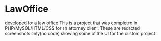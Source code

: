 # LawOffice
developed for a law office
This is a project that was completed in PHP/MySQL/HTML/CSS for an attorney client.  These are redacted screenshots only(no code) showing some of the UI for the custom project.  
